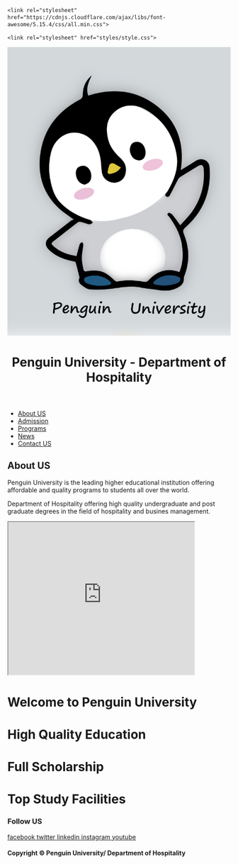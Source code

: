 <html lang="en">
 
<head>
  <meta charset="UTF-8">
  <meta name="viewport" content="width=device-width, initial-scale=1.0">
  <title>Hospitality Department/Penguin University | HOME</title>
    <link rel="shortcut icon" type="images" href="images/logo.png">
 
  <!-- font awesome cdn link  -->
    <link rel="stylesheet" href="https://cdnjs.cloudflare.com/ajax/libs/font-awesome/5.15.4/css/all.min.css">
 <!-- custom css file link  -->
    <link rel="stylesheet" href="styles/style.css">
 
</head>
 
<body>
 
<div class="container">
<header>
  <img class="smaller-image" src="images/logo.png" alt="">
 <h1>Penguin University - Department of Hospitality </h1>
</header>
 
 <nav>
 <ul>
 <li><a href="#">About US</a></li>
 <li><a href="#">Admission</a></li>
 <li><a href="#">Programs</a></li>
 <li><a href="#">News</a></li>
 <li><a href="#">Contact US</a></li>
 </ul>
</nav>
<article>
 <h2>About US</h2>
 <p>Penguin University is the leading higher educational institution offering affordable and quality programs to students all over the world. </p>
 <p>Department of Hospitality offering high quality undergraduate and post graduate degrees in the field of hospitality and busines management. </p>
</article>
 
<iframe width="420" height="345" src="https://www.youtube.com/embed/ijmgS6L6bt4">
</iframe>
 
<div id="slideshow">
      <div class="slide-wrapper">
        <div class="slide"><h1 class="slide-number">Welcome to Penguin University</h1></div>
        <div class="slide"><h1 class="slide-number">High Quality Education</h1></div>
        <div class="slide"><h1 class="slide-number">Full Scholarship</h1></div>
        <div class="slide"><h1 class="slide-number">Top Study Facilities</h1></div>
      </div>
 </div>

     
 
<footer> 
 <h3>Follow US</h3>
                <a href="https://wwww.facebook.com"> <i class="fab fa-facebook-f"></i> facebook </a>
                <a href="https://wwww.twitter.com"> <i class="fab fa-twitter"></i> twitter </a>
                <a href="https://wwww.linkedin.com"> <i class="fab fa-linkedin"></i> linkedin </a>
                <a href="https://wwww.instagram.com"> <i class="fab fa-instagram"></i> instagram </a>
                <a href="https://www.youtube.com"> <i class="fab fa-youtube"></i> youtube </a>
 </footer>
 <h4> Copyright &copy; Penguin University/ Department of Hospitality </h4>
 
 </div>

 </body></html>
